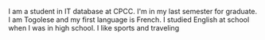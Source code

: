 I am a student in IT database at CPCC. I'm in my last semester for graduate. I am Togolese and my first language is French. I studied English at school when I was in high school. I like sports and traveling
